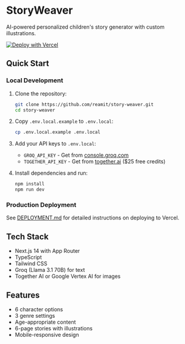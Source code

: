 # StoryWeaver

AI-powered personalized children's story generator with custom illustrations.

[![Deploy with Vercel](https://vercel.com/button)](https://vercel.com/new/clone?repository-url=https%3A%2F%2Fgithub.com%2Freamit%2Fstory-weaver&env=GROQ_API_KEY,TOGETHER_API_KEY&envDescription=API%20keys%20for%20story%20and%20image%20generation&envLink=https%3A%2F%2Fgithub.com%2Freamit%2Fstory-weaver%2Fblob%2Fmaster%2FDEPLOYMENT.md)

## Quick Start

### Local Development
1. Clone the repository:
   ```bash
   git clone https://github.com/reamit/story-weaver.git
   cd story-weaver
   ```

2. Copy `.env.local.example` to `.env.local`:
   ```bash
   cp .env.local.example .env.local
   ```

3. Add your API keys to `.env.local`:
   - `GROQ_API_KEY` - Get from [console.groq.com](https://console.groq.com)
   - `TOGETHER_API_KEY` - Get from [together.ai](https://www.together.ai) ($25 free credits)

4. Install dependencies and run:
   ```bash
   npm install
   npm run dev
   ```

### Production Deployment
See [DEPLOYMENT.md](./DEPLOYMENT.md) for detailed instructions on deploying to Vercel.

## Tech Stack

- Next.js 14 with App Router
- TypeScript
- Tailwind CSS
- Groq (Llama 3.1 70B) for text
- Together AI or Google Vertex AI for images

## Features

- 6 character options
- 3 genre settings
- Age-appropriate content
- 6-page stories with illustrations
- Mobile-responsive design